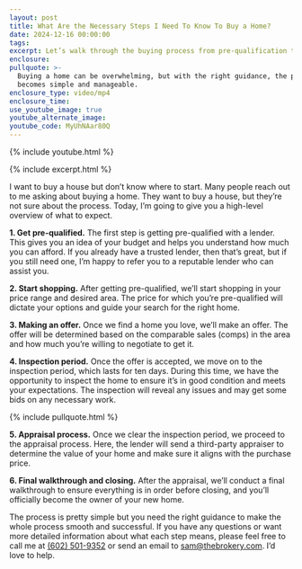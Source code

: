 ```yaml
---
layout: post
title: What Are the Necessary Steps I Need To Know To Buy a Home?
date: 2024-12-16 00:00:00
tags:
excerpt: Let’s walk through the buying process from pre-qualification to closing.
enclosure:
pullquote: >-
  Buying a home can be overwhelming, but with the right guidance, the process
  becomes simple and manageable.
enclosure_type: video/mp4
enclosure_time:
use_youtube_image: true
youtube_alternate_image:
youtube_code: MyUhNAar80Q
---
```

{% include youtube.html %}

{% include excerpt.html %}

I want to buy a house but don’t know where to start. Many people reach out to me asking about buying a home. They want to buy a house, but they’re not sure about the process. Today, I’m going to give you a high-level overview of what to expect.

**1\. Get pre-qualified.** The first step is getting pre-qualified with a lender. This gives you an idea of your budget and helps you understand how much you can afford. If you already have a trusted lender, then that’s great, but if you still need one, I’m happy to refer you to a reputable lender who can assist you.

**2\. Start shopping.** After getting pre-qualified, we’ll start shopping in your price range and desired area. The price for which you’re pre-qualified will dictate your options and guide your search for the right home.

**3\. Making an offer.** Once we find a home you love, we’ll make an offer. The offer will be determined based on the comparable sales (comps) in the area and how much you’re willing to negotiate to get it.

**4\. Inspection period.** Once the offer is accepted, we move on to the inspection period, which lasts for ten days. During this time, we have the opportunity to inspect the home to ensure it’s in good condition and meets your expectations. The inspection will reveal any issues and may get some bids on any necessary work.

{% include pullquote.html %}

**5\. Appraisal process.** Once we clear the inspection period, we proceed to the appraisal process. Here, the lender will send a third-party appraiser to determine the value of your home and make sure it aligns with the purchase price.

**6\. Final walkthrough and closing.** After the appraisal, we’ll conduct a final walkthrough to ensure everything is in order before closing, and you’ll officially become the owner of your new home.

The process is pretty simple but you need the right guidance to make the whole process smooth and successful. If you have any questions or want more detailed information about what each step means, please feel free to call me at [(602) 501-9352](tel:6025019352) or send an email to [sam@thebrokery.com](mailto:sam@thebrokery.com). I’d love to help.